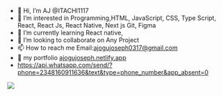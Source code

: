 - 👋 Hi, I’m AJ @ITACHI1117
- 👀 I’m interested in Programming,HTML, JavaScript, CSS, Type Script, React, React Js, React Native, Next js Git, Figma
- 🌱 I’m currently learning React native,
- 💞️ I’m looking to collaborate on Any Project
- 📫 How to reach me Email:ajogujoseph0317@gmail.com
- 💼 my portfolio [ajogujoseph.netlify.app](https://ajogujoseph.netlify.app/)
- https://api.whatsapp.com/send/?phone=2348160911636&text&type=phone_number&app_absent=0

[![](https://visitcount.itsvg.in/api?id=AJ&label=Profile%20Views&color=12&icon=2&pretty=true)](https://visitcount.itsvg.in)


<!---
ITACHI1117/ITACHI1117 is a ✨ special ✨ repository because its `README.md` (this file) appears on your GitHub profile.
You can click the Preview link to take a look at your changes.
--->

